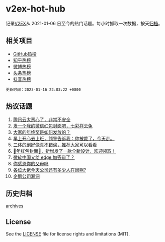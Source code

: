 # v2ex-hot-hub

 记录[V2EX](https://www.v2ex.com/)从 2021-01-06 日至今的热门话题。每小时抓取一次数据，按天[归档](archives)。
 
 ## 相关项目

- [GitHub热榜](https://github.com/it985/github-hot-hub)
- [知乎热榜](https://github.com/it985/zhihu-hot-hub)
- [微博热榜](https://github.com/it985/weibo-hot-hub)
- [头条热榜](https://github.com/it985/toutiao-hot-hub)
- [抖音热榜](https://github.com/it985/douyin-hot-hub)


 `更新时间：2023-01-16 22:03:22 +0800`

## 热议话题

1. [腾讯云太恶心了，非常不安全](https://www.v2ex.com/t/909154)
1. [发一个我的微信红包封面吧，七彩祥云兔](https://www.v2ex.com/t/909156)
1. [大家的年终奖是如何发放的？](https://www.v2ex.com/t/909201)
1. [早上开心去上班，领导告诉我：你被裁了，今天走。](https://www.v2ex.com/t/909234)
1. [三体的剧好像真不错诶，推荐大家可以看看](https://www.v2ex.com/t/909155)
1. [🐰年红包封面🧧，新增发了一款全新设计，欢迎领取！](https://www.v2ex.com/t/909237)
1. [微软中国又给 edge 加答辩了？](https://www.v2ex.com/t/909192)
1. [你感恩你的父母吗](https://www.v2ex.com/t/909308)
1. [各位大佬今天公司还有多少人在岗啊?](https://www.v2ex.com/t/909171)
1. [企鹅公司漏洞](https://www.v2ex.com/t/909260)

## 历史归档

[archives](archives)

## License

See the [LICENSE](LICENSE) file for license rights and limitations (MIT).
